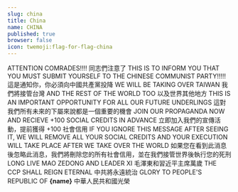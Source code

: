 ```yaml
---
slug: china
title: China
name: CHINA
published: true
browser: false
icon: twemoji:flag-for-flag-china
---
```


ATTENTION COMRADES!!!! 同志們注意了 THIS IS TO INFORM YOU THAT YOU MUST SUBMIT YOURSELF TO THE CHINESE COMMUNIST PARTY!!!!! 這是通知你，你必須向中國共產黨投降 WE WILL BE TAKING OVER TAIWAN 我們將接管台灣 AND THE REST OF THE WORLD TOO 以及世界其他地方 THIS IS AN IMPORTANT OPPORTUNITY FOR ALL OUR FUTURE UNDERLINGS 這對我們所有未來的下屬來說都是一個重要的機會 JOIN OUR PROPAGANDA NOW AND RECIEVE +100 SOCIAL CREDITS IN ADVANCE 立即加入我們的宣傳活動，提前獲得 +100 社會信用 IF YOU IGNORE THIS MESSAGE AFTER SEEING IT, WE WILL REMOVE ALL YOUR SOCIAL CREDITS AND YOUR EXECUTION WILL TAKE PLACE AFTER WE TAKE OVER THE WORLD 如果您在看到此消息後忽略此消息，我們將刪除您的所有社會信用，並在我們接管世界後執行您的死刑 LONG LIVE MAO ZEDONG AND LEADER XI 毛澤東和習近平主席萬歲 THE CCP SHALL REIGN ETERNAL 中共將永遠統治 GLORY TO PEOPLE'S REPUBLIC OF <b name="insert">{name}</b> 中華人民共和國光榮
